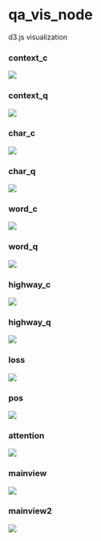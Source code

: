 # qa_vis_node
d3.js visualization

### context_c
![](/img/context_c.jpg)
### context_q
![](/img/context_q.jpg)
### char_c
![](https://github.com/L5vD5/qa_vis_node/blob/master/img/char_c.JPG)
### char_q
![](https://github.com/L5vD5/qa_vis_node/blob/master/img/char_q.jpg)
### word_c
![](https://github.com/L5vD5/qa_vis_node/blob/master/img/word_c.jpg)
### word_q
![](https://github.com/L5vD5/qa_vis_node/blob/master/img/word_q.jpg)
### highway_c
![](https://github.com/L5vD5/qa_vis_node/blob/master/img/highway_c.jpg)
### highway_q
![](https://github.com/L5vD5/qa_vis_node/blob/master/img/highway_q.jpg)
### loss
![](https://github.com/L5vD5/qa_vis_node/blob/master/img/loss.jpg)
### pos
![](https://github.com/L5vD5/qa_vis_node/blob/master/img/pos.jpg)
### attention
![](https://github.com/L5vD5/qa_vis_node/blob/master/img/attention.jpg)
### mainview
![](https://github.com/L5vD5/qa_vis_node/blob/master/img/mainview.jpg)
### mainview2
![](https://github.com/L5vD5/qa_vis_node/blob/master/img/mainview2.jpg)
